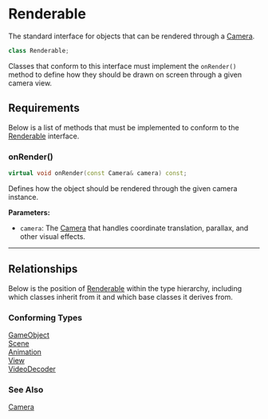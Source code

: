 # Renderable
The standard interface for objects that can be rendered
through a [Camera](Camera.md).

```c++
class Renderable;
```

Classes that conform to this interface must implement the
`onRender()` method to define how they should be drawn
on screen through a given camera view.

## Requirements
Below is a list of methods that must be implemented to
conform to the [Renderable](Renderable.md) interface.

### onRender()

```c++
virtual void onRender(const Camera& camera) const;
```

Defines how the object should be rendered through the
given camera instance.

**Parameters:**
- `camera`: The [Camera](Camera.md) that handles coordinate translation, parallax, and other visual effects.

---

## Relationships
Below is the position of [Renderable](Renderable.md)
within the type hierarchy, including which classes inherit
from it and which base classes it derives from.

### Conforming Types
[GameObject](Interactable.md) <br>
[Scene](Scene.md) <br>
[Animation](Animation.md) <br>
[View](../ui/View.md) <br>
[VideoDecoder](VideoDecoder.md)

### See Also 
[Camera](Camera.md)
